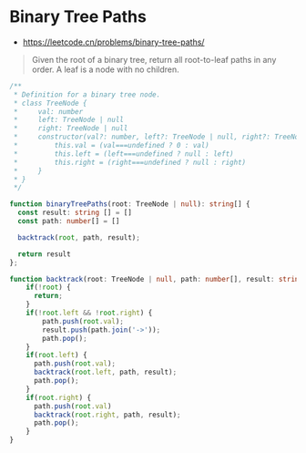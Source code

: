 # Binary Tree Paths

- https://leetcode.cn/problems/binary-tree-paths/

> Given the root of a binary tree,
> return all root-to-leaf paths in any order.
> A leaf is a node with no children.

```ts
/**
 * Definition for a binary tree node.
 * class TreeNode {
 *     val: number
 *     left: TreeNode | null
 *     right: TreeNode | null
 *     constructor(val?: number, left?: TreeNode | null, right?: TreeNode | null) {
 *         this.val = (val===undefined ? 0 : val)
 *         this.left = (left===undefined ? null : left)
 *         this.right = (right===undefined ? null : right)
 *     }
 * }
 */

function binaryTreePaths(root: TreeNode | null): string[] {
  const result: string [] = []
  const path: number[] = []

  backtrack(root, path, result);

  return result
};

function backtrack(root: TreeNode | null, path: number[], result: string[]) {
    if(!root) {
      return;
    }
    if(!root.left && !root.right) {
        path.push(root.val);
        result.push(path.join('->'));
        path.pop();
    }
    if(root.left) {
      path.push(root.val);
      backtrack(root.left, path, result);
      path.pop();
    }
    if(root.right) {
      path.push(root.val)
      backtrack(root.right, path, result);
      path.pop();
    }
}
```

